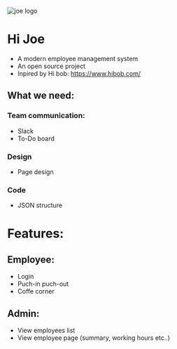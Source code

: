 ![joe logo](https://res.cloudinary.com/dojmo7vcc/image/upload/v1602421381/joe/Joe-Logo_sl3lkh.jpg)


# Hi Joe
- A modern employee management system
- An open source project
- Inpired by Hi bob: https://www.hibob.com/

## What we need:
### Team communication:
- Slack
- To-Do board

### Design
- Page design

### Code
- JSON structure

# Features:
## Employee:
- Login
- Puch-in puch-out
- Coffe corner

## Admin:
- View employees list
- View employee page (summary, working hours etc..)
